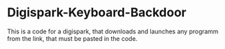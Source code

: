# Digispark-Keyboard-Backdoor
This is a code for a digispark, that downloads and launches any programm from the link, that must be pasted in the code.
